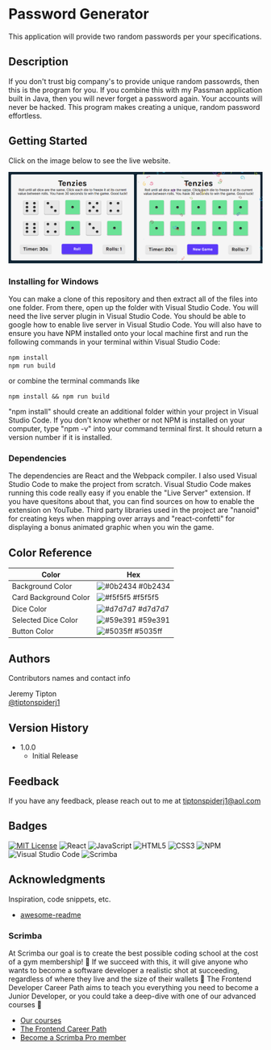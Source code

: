 # Password Generator
This application will provide two random passwords per your specifications.  

## Description

If you don't trust big company's to provide unique random passowrds, then this is the program for you.  If you combine this with my Passman application built in Java, then you will never forget a password again.  Your accounts will never be hacked.  This program makes creating a unique, random password effortless.

## Getting Started

Click on the image below to see the live website.

[![application images](https://github.com/tiptonspiderj/Dice-Game/blob/main/images/Screenshot.png)](https://tiptonspiderj1-dice-game.netlify.app/)

### Installing for Windows

You can make a clone of this repository and then extract all of the files into one folder.  From there, open up the folder with Visual Studio Code.  You will need the live server plugin in Visual Studio Code.  You should be able to google how to enable live server in Visual Studio Code.  You will also have to ensure you have NPM installed onto your local machine first and run the following commands in your terminal within Visual Studio Code: 
```
npm install
npm run build
```
or combine the terminal commands like 
```
npm install && npm run build
```

"npm install"  should create an additional folder within your project in Visual Studio Code.
If you don't know whether or not NPM is installed on your computer, type "npm -v" into your command terminal first.  It should return a version number if it is installed.  

### Dependencies

The dependencies are React and the Webpack compiler.  I also used Visual Studio Code to make the project from scratch.  Visual Studio Code makes running this code really easy if you enable the "Live Server" extension.  If you have quesitons about that, you can find sources on how to enable the extension on YouTube.  Third party libraries used in the project are "nanoid" for creating keys when mapping over arrays and "react-confetti" for displaying a bonus animated graphic when you win the game.

## Color Reference

| Color             | Hex                                                                |
| ----------------- | ------------------------------------------------------------------ |
| Background Color | ![#0b2434](https://via.placeholder.com/10/0b2434?text=+) #0b2434 |
| Card Background Color | ![#f5f5f5](https://via.placeholder.com/10/f5f5f5?text) #f5f5f5 |
| Dice Color | ![#d7d7d7](https://via.placeholder.com/10/d7d7d7=+) #d7d7d7 |
| Selected Dice Color | ![#59e391](https://via.placeholder.com/10/59e391=+) #59e391 |
| Button Color | ![#5035ff](https://via.placeholder.com/10/5035ff?text=+) #5035ff |


## Authors

Contributors names and contact info

Jeremy Tipton  
[@tiptonspiderj1](https://tiptonspiderj1.com)

## Version History

* 1.0.0
    * Initial Release

## Feedback

If you have any feedback, please reach out to me at <tiptonspiderj1@aol.com>

## Badges

[![MIT License](https://img.shields.io/badge/License-MIT-green.svg)](https://choosealicense.com/licenses/mit/)
![React](https://img.shields.io/badge/react-%2320232a.svg?style=for-the-badge&logo=react&logoColor=%2361DAFB)
![JavaScript](https://img.shields.io/badge/javascript-%23323330.svg?style=for-the-badge&logo=javascript&logoColor=%23F7DF1E)
![HTML5](https://img.shields.io/badge/html5-%23E34F26.svg?style=for-the-badge&logo=html5&logoColor=white)
![CSS3](https://img.shields.io/badge/css3-%231572B6.svg?style=for-the-badge&logo=css3&logoColor=white)
![NPM](https://img.shields.io/badge/NPM-%23CB3837.svg?style=for-the-badge&logo=npm&logoColor=white)
![Visual Studio Code](https://img.shields.io/badge/Visual%20Studio%20Code-0078d7.svg?style=for-the-badge&logo=visual-studio-code&logoColor=white)
![Scrimba](https://img.shields.io/badge/scrimba-2B283A?style=for-the-badge&logo=scrimba&logoColor=white)

## Acknowledgments

Inspiration, code snippets, etc.
* [awesome-readme](https://github.com/matiassingers/awesome-readme)

### Scrimba

At Scrimba our goal is to create the best possible coding school at the cost of a gym membership! 💜
If we succeed with this, it will give anyone who wants to become a software developer a realistic shot at succeeding, regardless of where they live and the size of their wallets 🎉
The Frontend Developer Career Path aims to teach you everything you need to become a Junior Developer, or you could take a deep-dive with one of our advanced courses 🚀

- [Our courses](https://scrimba.com/allcourses)
- [The Frontend Career Path](https://scrimba.com/learn/frontend)
- [Become a Scrimba Pro member](https://scrimba.com/pricing)
